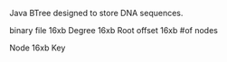 Java BTree designed to store DNA sequences.

binary file
16xb Degree
16xb Root offset
16xb #of nodes

Node
16xb Key
